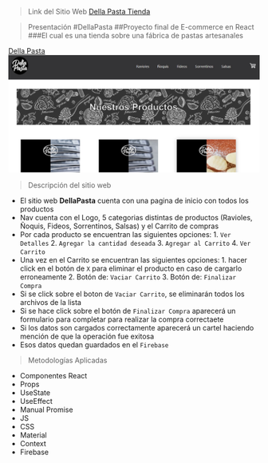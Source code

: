 >Link del Sitio Web
[Della Pasta Tienda](https://dellapasta.netlify.app/#/ )

>Presentación
#DellaPasta
##Proyecto final de E-commerce en React 
###El cual es una tienda sobre una fábrica de pastas artesanales

[Della Pasta](https://dellapasta.netlify.app/#/ )
![web site Della Pasta](./public/website.jpg)

>Descripción del sitio web
* El sitio web **DellaPasta** cuenta con una pagina de inicio  con todos los productos
* Nav cuenta con el Logo, 5 categorias distintas de productos (Ravioles, Ñoquis, Fideos, Sorrentinos, Salsas) y el Carrito de compras
* Por cada producto se encuentran las siguientes opciones:
            1. ```Ver Detalles```
            2. ```Agregar la cantidad deseada``` 
            3. ```Agregar al Carrito```
            4. ```Ver Carrito```
* Una vez en el Carrito se encuentran las siguientes opciones:
            1.  hacer click en el botón de ```X``` para eliminar el producto en caso de cargarlo erroneamente
            2. Botón de: ```Vaciar Carrito```
            3. Botón de: ```Finalizar Compra ```
* Si se click sobre el boton de ```Vaciar Carrito```, se eliminarán todos los archivos de la lista
* Si se hace click sobre el botón de ```Finalizar Compra``` aparecerá un formulario para completar para realizar la compra correctaete
* Si los datos son cargados correctamente aparecerá un cartel haciendo mención de que la operación fue exitosa
* Esos datos quedan guardados en el ```Firebase```


>Metodologías Aplicadas
* Componentes React
* Props
* UseState
* UseEffect
* Manual Promise
* JS
* CSS
* Material
* Context
* Firebase

